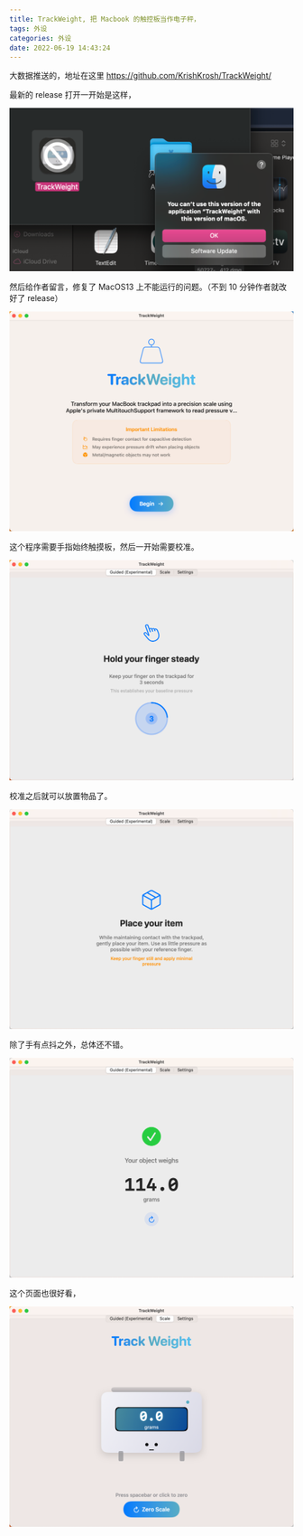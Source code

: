 ```yaml
---
title: TrackWeight, 把 Macbook 的触控板当作电子秤，
tags: 外设
categories: 外设
date: 2022-06-19 14:43:24
---
```


大数据推送的，地址在这里 https://github.com/KrishKrosh/TrackWeight/

最新的 release 打开一开始是这样，

![image-20250727151730910](https://raw.githubusercontent.com/cloudsmithy/picgo-imh/master/image-20250727151730910.png)

然后给作者留言，修复了 MacOS13 上不能运行的问题。（不到 10 分钟作者就改好了 release）

 <!--more-->

![c5f42ac2-9d88-4106-88b9-1f423a87de83](https://raw.githubusercontent.com/cloudsmithy/picgo-imh/master/c5f42ac2-9d88-4106-88b9-1f423a87de83.png)

这个程序需要手指始终触摸板，然后一开始需要校准。

![image-20250727152021019](https://raw.githubusercontent.com/cloudsmithy/picgo-imh/master/image-20250727152021019.png)

校准之后就可以放置物品了。

![image-20250727152049079](https://raw.githubusercontent.com/cloudsmithy/picgo-imh/master/image-20250727152049079.png)

除了手有点抖之外，总体还不错。

![image-20250727152145456](https://raw.githubusercontent.com/cloudsmithy/picgo-imh/master/image-20250727152145456.png)

这个页面也很好看，

![image-20250727152010149](https://raw.githubusercontent.com/cloudsmithy/picgo-imh/master/image-20250727152010149.png)
